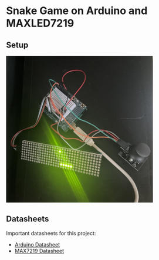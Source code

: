 # Snake Game on Arduino and MAXLED7219
## Setup
<img src="./documentation/example_setup.jpg" width="400" height="400">

## Datasheets
Important datasheets for this project:  
* [Arduino Datasheet](./documentation/Datasheet_Arduino.pdf)
* [MAX7219 Datasheet](./documentation/Datasheet_MAX7219.pdf)